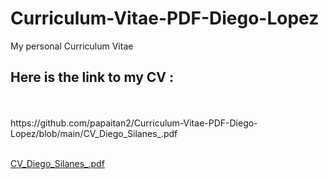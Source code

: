 # Curriculum-Vitae-PDF-Diego-Lopez
My personal Curriculum Vitae
## Here is the link to my CV :

<br>
<br>
https://github.com/papaitan2/Curriculum-Vitae-PDF-Diego-Lopez/blob/main/CV_Diego_Silanes_.pdf



<br>
<br>


[CV_Diego_Silanes_.pdf]((!https://github.com/papaitan2/Curriculum-Vitae-PDF-Diego-Lopez/blob/main/CV_Diego_Silanes_.pdf))
